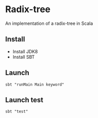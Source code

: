 # Radix-tree

An implementation of a radix-tree in Scala

## Install
- Install JDK8
- Install SBT

## Launch
```
sbt "runMain Main keyword"
```

## Launch test
```
sbt "test"
```
